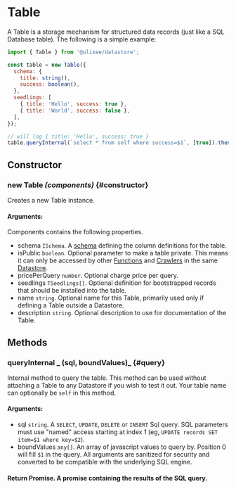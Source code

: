 # Table

A Table is a storage mechanism for structured data records (just like a SQL Database table). The following is a simple example:

```js
import { Table } from '@ulixee/datastore';

const table = new Table({
  schema: {
    title: string(),
    success: boolean(),
  },
  seedlings: [
    { title: 'Hello', success: true },
    { title: 'World', success: false },
  ],
});

// will log { title: 'Hello', success: true }
table.queryInternal(`select * from self where success=$1`, [true]).then(console.log);
```

## Constructor

### new Table _(components)_ {#constructor}

Creates a new Table instance.

#### **Arguments**:

Components contains the following properties.

- schema `ISchema`. A [schema](../advanced/schema.md) defining the column definitions for the table.
- isPublic `boolean`. Optional parameter to make a table private. This means it can only be accessed by other [Functions](./function.md) and [Crawlers](./crawler.md) in the same [Datastore](./datastore.md).
- pricePerQuery `number`. Optional charge price per query.
- seedlings `TSeedlings[]`. Optional definition for bootstrapped records that should be installed into the table.
- name `string`. Optional name for this Table, primarily used only if defining a Table outside a Datastore.
- description `string`. Optional description to use for documentation of the Table.

## Methods

### queryInternal _ (sql, boundValues)_ {#query}

Internal method to query the table. This method can be used without attaching a Table to any Datastore if you wish to test it out. Your table name can optionally be `self` in this method.

#### **Arguments**:

- sql `string`. A `SELECT`, `UPDATE`, `DELETE` or `INSERT` Sql query. SQL parameters must use "named" access starting at index 1 (eg, `UPDATE records SET item=$1 where key=$2`).
- boundValues `any[]`. An array of javascript values to query by. Position 0 will fill `$1` in the query. All arguments are sanitized for security and converted to be compatible with the underlying SQL engine.

#### Return Promise<any>. A promise containing the results of the SQL query.
